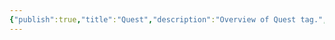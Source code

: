 ```yaml
---
{"publish":true,"title":"Quest","description":"Overview of Quest tag.","created":"2025-02-10T01:13:37.044+01:00","modified":"2024-10-04T00:24:35.560+02:00","cssclasses":"mado-heading"}
---
```


